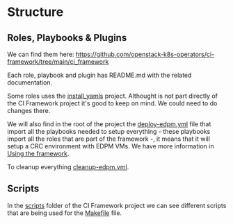 # Structure

## Roles, Playbooks & Plugins

We can find them here: https://github.com/openstack-k8s-operators/ci-framework/tree/main/ci_framework

Each role, playbook and plugin has README.md with the related documentation.

Some roles uses the [install_yamls](https://github.com/openstack-k8s-operators/install_yamls) project. Althought is not part directly of the CI Framework project it's good to keep on mind. We could need to do changes there.

We will also find in the root of the project the [deploy-edpm.yml](https://github.com/openstack-k8s-operators/ci-framework/blob/main/deploy-edpm.yml) file that import all the playbooks needed to setup everything - these playbooks import all the roles that are part of the framework -, it means that it will setup a CRC environment with EDPM VMs. We have more information in [Using the framework](https://github.com/openstack-k8s-operators/ci-framework#using-the-framework).

To cleanup everything [cleanup-edpm.yml](https://github.com/openstack-k8s-operators/ci-framework/blob/main/cleanup-edpm.yml).

## Scripts

In the [scripts](https://github.com/openstack-k8s-operators/ci-framework/tree/main/scripts) folder of the CI Framework project we can see different scripts that are being used for the [Makefile](https://github.com/openstack-k8s-operators/ci-framework/blob/main/Makefile) file.

